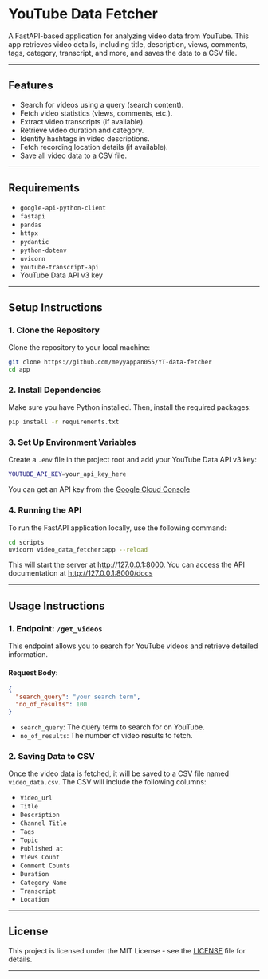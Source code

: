 # YouTube Data Fetcher

A FastAPI-based application for analyzing video data from YouTube. This app retrieves video details, including title, description, views, comments, tags, category, transcript, and more, and saves the data to a CSV file.

---

## Features

- Search for videos using a query (search content).
- Fetch video statistics (views, comments, etc.).
- Extract video transcripts (if available).
- Retrieve video duration and category.
- Identify hashtags in video descriptions.
- Fetch recording location details (if available).
- Save all video data to a CSV file.

---

## Requirements

- `google-api-python-client`
- `fastapi`
- `pandas`
- `httpx`
- `pydantic`
- `python-dotenv`
- `uvicorn`
- `youtube-transcript-api`
- YouTube Data API v3 key

---

## Setup Instructions

### 1. Clone the Repository
Clone the repository to your local machine:

```bash
git clone https://github.com/meyyappan055/YT-data-fetcher
cd app
```

### 2. Install Dependencies
Make sure you have Python installed. Then, install the required packages:

```bash
pip install -r requirements.txt
```

### 3. Set Up Environment Variables
Create a `.env` file in the project root and add your YouTube Data API v3 key:
```bash
YOUTUBE_API_KEY=your_api_key_here
```
You can get an API key from the [Google Cloud Console](https://console.cloud.google.com/)


### 4. Running the API
To run the FastAPI application locally, use the following command:

```bash
cd scripts
uvicorn video_data_fetcher:app --reload
```
This will start the server at http://127.0.0.1:8000. You can access the API documentation at http://127.0.0.1:8000/docs

---

## Usage Instructions

### 1. Endpoint: `/get_videos`
This endpoint allows you to search for YouTube videos and retrieve detailed information.

#### **Request Body:**

```json
{
  "search_query": "your search term",
  "no_of_results": 100
}

```
- `search_query`: The query term to search for on YouTube.  
- `no_of_results`: The number of video results to fetch.

### 2. Saving Data to CSV
Once the video data is fetched, it will be saved to a CSV file named `video_data.csv`. The CSV will include the following columns:

- `Video_url`
- `Title`
- `Description`
- `Channel Title`
- `Tags`
- `Topic`
- `Published at`
- `Views Count`
- `Comment Counts`
- `Duration`
- `Category Name`
- `Transcript`
- `Location`
  
---
## License

This project is licensed under the MIT License - see the [LICENSE](LICENSE) file for details.

---
